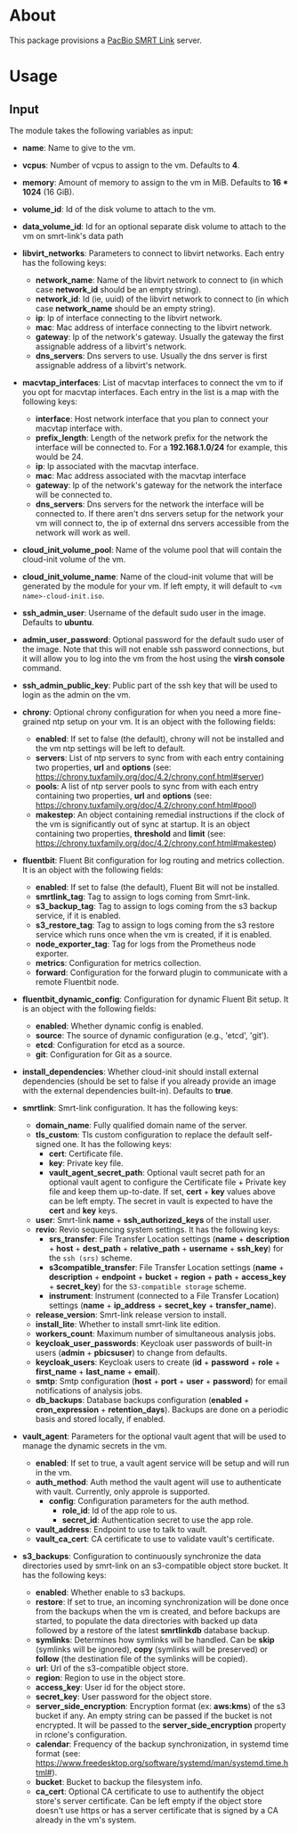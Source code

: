 # About

This package provisions a [PacBio SMRT Link](https://www.pacb.com/smrt-link/) server.

# Usage

## Input

The module takes the following variables as input:

- **name**: Name to give to the vm.

- **vcpus**: Number of vcpus to assign to the vm. Defaults to **4**.

- **memory**: Amount of memory to assign to the vm in MiB. Defaults to **16 * 1024** (16 GiB).

- **volume_id**: Id of the disk volume to attach to the vm.

- **data_volume_id**: Id for an optional separate disk volume to attach to the vm on smrt-link's data path

- **libvirt_networks**: Parameters to connect to libvirt networks. Each entry has the following keys:
  - **network_name**: Name of the libvirt network to connect to (in which case **network_id** should be an empty string).
  - **network_id**: Id (ie, uuid) of the libvirt network to connect to (in which case **network_name** should be an empty string).
  - **ip**: Ip of interface connecting to the libvirt network.
  - **mac**: Mac address of interface connecting to the libvirt network.
  - **gateway**: Ip of the network's gateway. Usually the gateway the first assignable address of a libvirt's network.
  - **dns_servers**: Dns servers to use. Usually the dns server is first assignable address of a libvirt's network.

- **macvtap_interfaces**: List of macvtap interfaces to connect the vm to if you opt for macvtap interfaces. Each entry in the list is a map with the following keys:
  - **interface**: Host network interface that you plan to connect your macvtap interface with.
  - **prefix_length**: Length of the network prefix for the network the interface will be connected to. For a **192.168.1.0/24** for example, this would be 24.
  - **ip**: Ip associated with the macvtap interface. 
  - **mac**: Mac address associated with the macvtap interface
  - **gateway**: Ip of the network's gateway for the network the interface will be connected to.
  - **dns_servers**: Dns servers for the network the interface will be connected to. If there aren't dns servers setup for the network your vm will connect to, the ip of external dns servers accessible from the network will work as well.

- **cloud_init_volume_pool**: Name of the volume pool that will contain the cloud-init volume of the vm.

- **cloud_init_volume_name**: Name of the cloud-init volume that will be generated by the module for your vm. If left empty, it will default to ``<vm name>-cloud-init.iso``.

- **ssh_admin_user**: Username of the default sudo user in the image. Defaults to **ubuntu**.

- **admin_user_password**: Optional password for the default sudo user of the image. Note that this will not enable ssh password connections, but it will allow you to log into the vm from the host using the **virsh console** command.

- **ssh_admin_public_key**: Public part of the ssh key that will be used to login as the admin on the vm.

- **chrony**: Optional chrony configuration for when you need a more fine-grained ntp setup on your vm. It is an object with the following fields:
  - **enabled**: If set to false (the default), chrony will not be installed and the vm ntp settings will be left to default.
  - **servers**: List of ntp servers to sync from with each entry containing two properties, **url** and **options** (see: https://chrony.tuxfamily.org/doc/4.2/chrony.conf.html#server)
  - **pools**: A list of ntp server pools to sync from with each entry containing two properties, **url** and **options** (see: https://chrony.tuxfamily.org/doc/4.2/chrony.conf.html#pool)
  - **makestep**: An object containing remedial instructions if the clock of the vm is significantly out of sync at startup. It is an object containing two properties, **threshold** and **limit** (see: https://chrony.tuxfamily.org/doc/4.2/chrony.conf.html#makestep)

- **fluentbit**: Fluent Bit configuration for log routing and metrics collection. It is an object with the following fields:
  - **enabled**: If set to false (the default), Fluent Bit will not be installed.
  - **smrtlink_tag**: Tag to assign to logs coming from Smrt-link.
  - **s3_backup_tag**: Tag to assign to logs coming from the s3 backup service, if it is enabled.
  - **s3_restore_tag**: Tag to assign to logs coming from the s3 restore service which runs once when the vm is created, if it is enabled.
  - **node_exporter_tag**: Tag for logs from the Prometheus node exporter.
  - **metrics**: Configuration for metrics collection.
  - **forward**: Configuration for the forward plugin to communicate with a remote Fluentbit node.

- **fluentbit_dynamic_config**: Configuration for dynamic Fluent Bit setup. It is an object with the following fields:
  - **enabled**: Whether dynamic config is enabled.
  - **source**: The source of dynamic configuration (e.g., 'etcd', 'git').
  - **etcd**: Configuration for etcd as a source.
  - **git**: Configuration for Git as a source.

- **install_dependencies**: Whether cloud-init should install external dependencies (should be set to false if you already provide an image with the external dependencies built-in). Defaults to **true**.

- **smrtlink**: Smrt-link configuration. It has the following keys:
  - **domain_name**: Fully qualified domain name of the server.
  - **tls_custom**: Tls custom configuration to replace the default self-signed one. It has the following keys:
    - **cert**: Certificate file.
    - **key**: Private key file.
    - **vault_agent_secret_path**: Optional vault secret path for an optional vault agent to configure the Certificate file + Private key file and keep them up-to-date. If set, **cert** + **key** values above can be left empty. The secret in vault is expected to have the **cert** and **key** keys.
  - **user**: Smrt-link **name** + **ssh_authorized_keys** of the install user.
  - **revio**: Revio sequencing system settings. It has the following keys:
    - **srs_transfer**: File Transfer Location settings (**name** + **description** + **host** + **dest_path** + **relative_path** + **username** + **ssh_key**) for the `ssh (srs)` scheme.
    - **s3compatible_transfer**: File Transfer Location settings (**name** + **description** + **endpoint** + **bucket** + **region** + **path** + **access_key** + **secret_key**) for the `S3-compatible storage` scheme.
    - **instrument**: Instrument (connected to a File Transfer Location) settings (**name** + **ip_address** + **secret_key** + **transfer_name**).
  - **release_version**: Smrt-link release version to install.
  - **install_lite**: Whether to install smrt-link lite edition.
  - **workers_count**: Maximum number of simultaneous analysis jobs.
  - **keycloak_user_passwords**: Keycloak user passwords of built-in users (**admin** + **pbicsuser**) to change from defaults.
  - **keycloak_users**: Keycloak users to create (**id** + **password** + **role** + **first_name** + **last_name** + **email**).
  - **smtp**: Smtp configuration (**host** + **port** + **user** + **password**) for email notifications of analysis jobs.
  - **db_backups**: Database backups configuration (**enabled** + **cron_expression** + **retention_days**). Backups are done on a periodic basis and stored locally, if enabled.

- **vault_agent**: Parameters for the optional vault agent that will be used to manage the dynamic secrets in the vm.
  - **enabled**: If set to true, a vault agent service will be setup and will run in the vm.
  - **auth_method**: Auth method the vault agent will use to authenticate with vault. Currently, only approle is supported.
    - **config**: Configuration parameters for the auth method.
      - **role_id**: Id of the app role to us.
      - **secret_id**: Authentication secret to use the app role.
  - **vault_address**: Endpoint to use to talk to vault.
  - **vault_ca_cert**: CA certificate to use to validate vault's certificate.

- **s3_backups**: Configuration to continuously synchronize the data directories used by smrt-link on an s3-compatible object store bucket. It has the following keys:
  - **enabled**: Whether enable to s3 backups.
  - **restore**: If set to true, an incoming synchronization will be done once from the backups when the vm is created, and before backups are started, to populate the data directories with backed up data followed by a restore of the latest **smrtlinkdb** database backup.
  - **symlinks**: Determines how symlinks will be handled. Can be **skip** (symlinks will be ignored), **copy** (symlinks will be preserved) or **follow** (the destination file of the symlinks will be copied).
  - **url**: Url of the s3-compatible object store.
  - **region**: Region to use in the object store.
  - **access_key**: User id for the object store.
  - **secret_key**: User password for the object store.
  - **server_side_encryption**: Encryption format (ex: **aws:kms**) of the s3 bucket if any. An empty string can be passed if the bucket is not encrypted. It will be passed to the **server_side_encryption** property in rclone's configuration.
  - **calendar**: Frequency of the backup synchronization, in systemd time format (see: https://www.freedesktop.org/software/systemd/man/systemd.time.html#).
  - **bucket**: Bucket to backup the filesystem info.
  - **ca_cert**: Optional CA certificate to use to authentify the object store's server certificate. Can be left empty if the object store doesn't use https or has a server certificate that is signed by a CA already in the vm's system.
